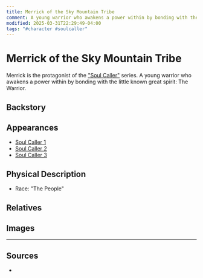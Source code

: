```yaml
---
title: Merrick of the Sky Mountain Tribe
comment: A young warrior who awakens a power within by bonding with the little known great spirit
modified: 2025-03-31T22:29:49-04:00
tags: "#character #soulcaller"
---
```

# Merrick of the Sky Mountain Tribe

Merrick is the protagonist of the ["Soul Caller"](../SoulCaller/Series_SoulCaller.md) series. A young warrior who awakens a power within by bonding with the little known great spirit: The Warrior.

## Backstory

## Appearances

- [Soul Caller 1](../SoulCaller/Series_SoulCaller.md#Book%201)
- [Soul Caller 2](../SoulCaller/Series_SoulCaller.md#Book%202)
- [Soul Caller 3](../SoulCaller/Series_SoulCaller.md#Book%203)

## Physical Description

- Race: "The People"

## Relatives

## Images

---
## Sources
- 